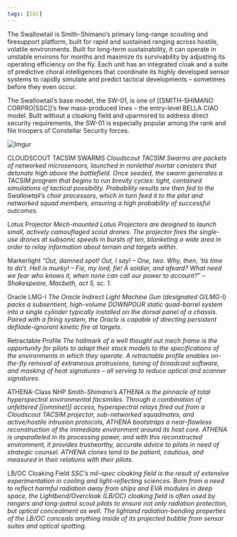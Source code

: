 ```yaml
---
tags: [SSC]
---
```


The Swallowtail is Smith-Shimano’s primary long-range scouting and firesupport platform, built for rapid and sustained ranging across hostile, volatile environments. Built for long-term sustainability, it can operate in unstable environs for months and maximize its survivability by adjusting its operating efficiency on the fly. Each unit has an integrated cloak and a suite of predictive choral intelligences that coordinate its highly developed sensor systems to rapidly simulate and predict tactical developments – sometimes before they even occur.

The Swallowtail’s base model, the SW-01, is one of [[SMITH-SHIMANO CORPRO|SSC]]’s few mass-produced lines – the entry-level BELLA CIAO model. Built without a cloaking field and uparmored to address direct security requirements, the SW-01 is especially popular among the rank and file troopers of Constellar Security forces.

![Imgur](https://i.imgur.com/W4aFN86.png)

CLOUDSCOUT TACSIM SWARMS
	*Cloudscout TACSIM Swarms are packets of networked microsensors, launched in nonlethal mortar canisters that detonate high above the battlefield. Once seeded, the swarm generates a TACSIM program that begins to run brevity cycles: tight, contained simulations of tactical possibility. Probability results are then fed to the Swallowtail’s choir processors, which in turn feed it to the pilot and networked squad members, ensuring a high probability of successful outcomes.*

Lotus Projector
	*Mech-mounted Lotus Projectors are designed to launch small, actively camouflaged scout drones. The projector fires the single-use drones at subsonic speeds in bursts of ten, blanketing a wide area in order to relay information about terrain and targets within.*

Markerlight
	*“Out, damned spot! Out, I say! – One, two. Why, then, ‘tis time to do’t. Hell is murky! – Fie, my lord, fie! A soldier, and afeard? What need we fear who knows it, when none can call our power to account?”
	– Shakespeare, Macbeth, act 5, sc. 1.*

Oracle LMG-I
	*The Oracle Indirect Light Machine Gun (designated O/LMG-I) packs a subsentient, high-volume DOWNPOUR static quad-barrel system into a single cylinder typically installed on the dorsal panel of a chassis. Paired with a firing system, the Oracle is capable of directing persistent defilade-ignorant kinetic fire at targets.*

Retractable Profile
	*The hallmark of a well thought out mech frame is the opportunity for pilots to adapt their stock models to the specifications of the environments in which they operate. A retractable profile enables on-the-fly removal of extraneous protrusions, tuning of broadcast software, and masking of heat signatures – all serving to reduce optical and scanner signatures.*


ATHENA-Class NHP
	*Smith-Shimano’s ATHENA is the pinnacle of total hyperspectral environmental facsimiles. Through a combination of unfettered [[omninet]] access, hyperspectral relays fired out from a Cloudscout TACSIM projector, sub-networked squadmates, and active/hostile intrusion protocols, ATHENA bootstraps a near-flawless reconstruction of the immediate environment around its host core. ATHENA is unparalleled in its processing power, and with this reconstructed environment, it provides trustworthy, accurate advice to pilots in need of strategic counsel.*
	*ATHENA clones tend to be patient, cautious, and measured in their relations with their pilots.*

LB/OC Cloaking Field
	*SSC’s mil-spec cloaking field is the result of extensive experimentation in cooling and light-reflecting sciences. Born from a need to reflect harmful radiation away from ships and EVA modules in deep space, the Lightbend/Overcloak (LB/OC) cloaking field is often used by rangers and long-patrol scout pilots to ensure not only radiation protection, but optical concealment as well. The lightand radiation-bending properties of the LB/OC conceals anything inside of its projected bubble from sensor suites and optical spotting.*
